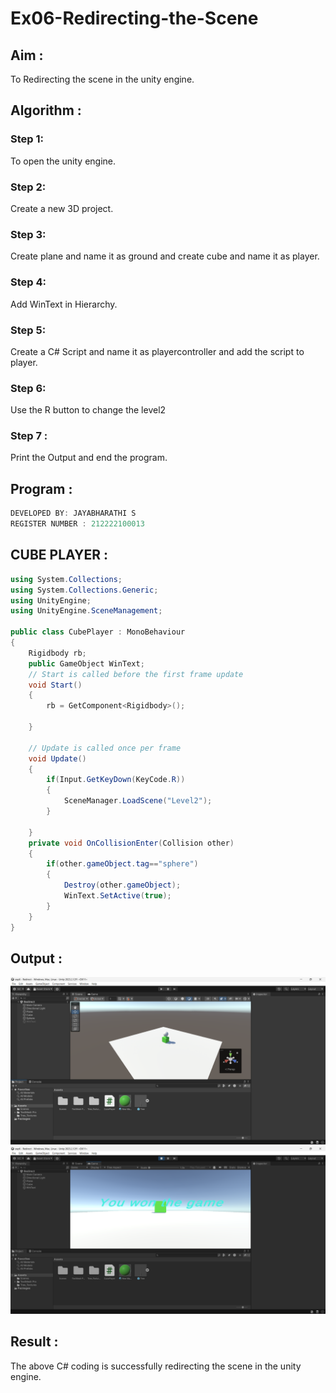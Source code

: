 # Ex06-Redirecting-the-Scene
## Aim :
To Redirecting the scene in the unity engine.

## Algorithm :
### Step 1:
 To open the unity engine.

### Step 2: 
Create a new 3D project.

### Step 3:
 Create plane and name it as ground and create cube and name it as player.

### Step 4:
 Add WinText in Hierarchy.

### Step 5:
 Create a C# Script and name it as playercontroller and add the script to player.

### Step 6: 
Use the R button to change the level2

### Step 7 :
Print the Output and end the program.


## Program :

```C#
DEVELOPED BY: JAYABHARATHI S
REGISTER NUMBER : 212222100013
```

## CUBE PLAYER :

```C#
using System.Collections;
using System.Collections.Generic;
using UnityEngine;
using UnityEngine.SceneManagement;

public class CubePlayer : MonoBehaviour
{
    Rigidbody rb;
    public GameObject WinText;
    // Start is called before the first frame update
    void Start()
    {
        rb = GetComponent<Rigidbody>();
        
    }

    // Update is called once per frame
    void Update()
    {
        if(Input.GetKeyDown(KeyCode.R))
        {
            SceneManager.LoadScene("Level2");
        }
        
    }
    private void OnCollisionEnter(Collision other)
    {
        if(other.gameObject.tag=="sphere")
        {
            Destroy(other.gameObject);
            WinText.SetActive(true);
        }
    }
}

```
## Output :
![](./view.png)
![](./game.png)


## Result :
The above C# coding is successfully redirecting the scene in the unity engine.